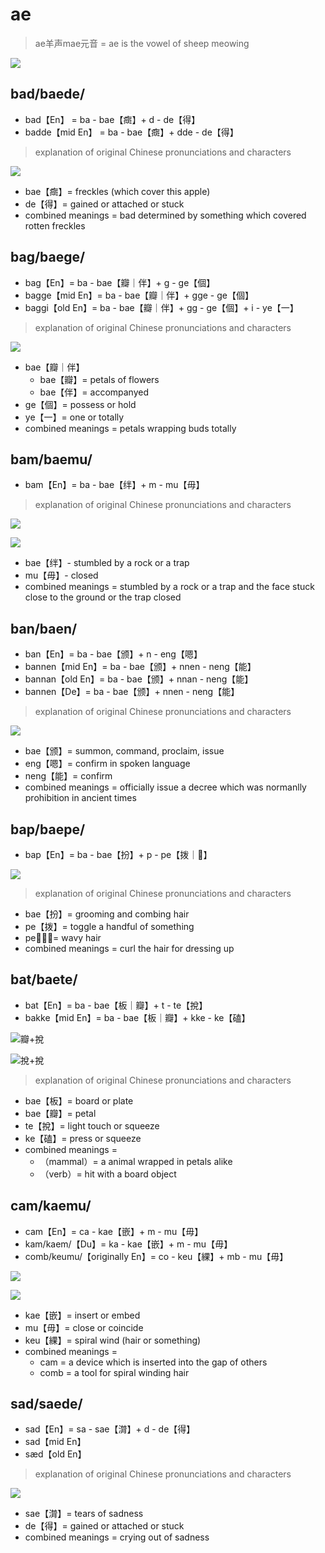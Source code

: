 # ae

> ae羊声mae元音
> = ae is the vowel of sheep meowing

 ![](/images/sheep.jpeg)

## bad/baede/

* bad【En】 = ba - bae【癍】+ d - de【得】
* badde【mid En】 = ba - bae【癍】+ dde - de【得】


> explanation of original Chinese pronunciations and characters 


 ![](/images/bad_apple.png)
 
* bae【癍】= freckles (which cover this apple)
* de【得】= gained or attached or stuck
* combined meanings = bad determined by something which covered rotten freckles

## bag/baege/

* bag【En】= ba - bae【瓣｜伴】+ g - ge【個】
* bagge【mid En】= ba - bae【瓣｜伴】+ gge - ge【個】
* baggi【old En】= ba - bae【瓣｜伴】+ gg - ge【個】+ i - ye【一】

> explanation of original Chinese pronunciations and characters 
 
 ![](/images/petals_of_flower.jpeg)

* bae【瓣｜伴】
  * bae【瓣】= petals of flowers
  * bae【伴】= accompanyed
* ge【個】=  possess or hold 
* ye【一】= one or totally
* combined meanings = petals wrapping buds totally

## bam/baemu/

* bam【En】= ba - bae【绊】+ m - mu【毋】

> explanation of original Chinese pronunciations and characters 

![](/images/stumbled_by_rock.jpeg)

![](/images/mouse_traps.jpeg)

* bae【绊】- stumbled by a rock or a trap
* mu【毋】- closed
* combined meanings = stumbled by a rock or a trap and the face stuck close to the ground or the trap closed

## ban/baen/

* ban【En】= ba - bae【颁】+ n - eng【嗯】
* bannen【mid En】= ba - bae【颁】+ nnen - neng【能】
* bannan【old En】= ba - bae【颁】+ nnan - neng【能】
* bannen【De】=  ba - bae【颁】+ nnen - neng【能】

> explanation of original Chinese pronunciations and characters 

![](/images/issue_a_decree.jpeg)

* bae【颁】= summon, command, proclaim, issue
* eng【嗯】= confirm in spoken language
* neng【能】= confirm 
* combined meanings = officially issue a decree which was normanlly prohibition in ancient times

## bap/baepe/

* bap【En】= ba - bae【扮】+ p - pe【拨｜𧸻】

![](/images/roll_hair.jpeg)

> explanation of original Chinese pronunciations and characters 

* bae【扮】= grooming and combing hair
* pe【拨】= toggle a handful of something
* pe【𧸻】= wavy hair
* combined meanings = curl the hair for dressing up

## bat/baete/

* bat【En】= ba - bae【板｜瓣】+ t - te【挩】
* bakke【mid En】= ba - bae【板｜瓣】+ kke - ke【磕】

![瓣+挩](/images/bat_animal.webp)

![挩+挩](/images/bat_verb.jpeg)


> explanation of original Chinese pronunciations and characters 

* bae【板】= board or plate
* bae【瓣】= petal 
* te【挩】= light touch or squeeze
* ke【磕】= press or squeeze
* combined meanings =
  * （mammal）= a animal wrapped in petals alike
  * （verb）= hit with a board object

## cam/kaemu/

* cam【En】= ca - kae【嵌】+ m - mu【毋】
* kam/kaem/【Du】= ka - kae【嵌】+ m - mu【毋】
* comb/keumu/【originally En】= co - keu【綶】+ mb - mu【毋】

![](/images/cam.jpeg)

![](/images/comb.jpeg)

* kae【嵌】= insert or embed
* mu【毋】= close or coincide
* keu【綶】= spiral wind (hair or something)
* combined meanings =
  * cam = a device which is inserted into the gap of others
  * comb = a tool for spiral winding hair




## sad/saede/

* sad【En】= sa - sae【潸】+ d - de【得】
* sad【mid En】
* sæd【old En】

> explanation of original Chinese pronunciations and characters 

 ![](/images/sad_in_tears.jpeg)

 * sae【潸】= tears of sadness
 * de【得】= gained or attached or stuck
 * combined meanings = crying out of sadness




